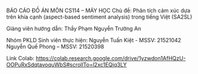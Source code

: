 BÁO CÁO ĐỒ ÁN
MÔN  CS114 – MÁY HỌC
Chủ đề: Phân tích cảm xúc dựa trên khía cạnh (aspect-based sentiment analysis) trong tiếng Việt (SA2SL)

Giảng viên hướng dẫn: Thầy Phạm Nguyễn Trường An

Nhóm PKLD
Sinh viên thực hiện: 
Nguyễn Tuấn Kiệt - MSSV: 21521042
Nguyễn Quế Phong – MSSV: 21520398

Link Colab: https://colab.research.google.com/drive/1yzwdon1AfHQzU-OOPuRxSdqtavoquWbS#scrollTo=l2xc1EQjq3LY
